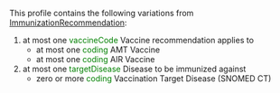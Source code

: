 This profile contains the following variations from [ImmunizationRecommendation](http://hl7.org/fhir/STU3/ImmunizationRecommendation):

1. at most one <span style='color:green'> vaccineCode </span> Vaccine recommendation applies to
   * at most one <span style='color:green'> coding </span> AMT Vaccine
   * at most one <span style='color:green'> coding </span> AIR Vaccine
1. at most one <span style='color:green'> targetDisease </span> Disease to be immunized against
   * zero or more <span style='color:green'> coding </span> Vaccination Target Disease (SNOMED CT)